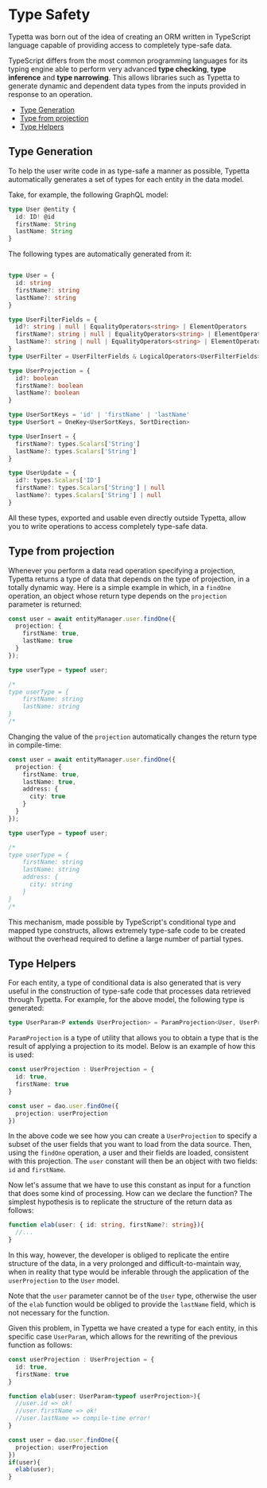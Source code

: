 # Type Safety

Typetta was born out of the idea of creating an ORM written in TypeScript language capable of providing access to completely type-safe data.

TypeScript differs from the most common programming languages for its typing engine able to perform very advanced **type checking**, **type inference** and **type narrowing**. This allows libraries such as Typetta to generate dynamic and dependent data types from the inputs provided in response to an operation.

  - [Type Generation](#type-generation)
  - [Type from projection](#type-from-projection)
  - [Type Helpers](#type-helpers)

## Type Generation

To help the user write code in as type-safe a manner as possible, Typetta automatically generates a set of types for each entity in the data model.

Take, for example, the following GraphQL model:

```typescript
type User @entity {
  id: ID! @id
  firstName: String
  lastName: String
}
```

The following types are automatically generated from it:
```typescript

type User = {
  id: string
  firstName?: string
  lastName?: string
}

type UserFilterFields = {
  id?: string | null | EqualityOperators<string> | ElementOperators
  firstName?: string | null | EqualityOperators<string> | ElementOperators | StringOperators
  lastName?: string | null | EqualityOperators<string> | ElementOperators | StringOperators
}
type UserFilter = UserFilterFields & LogicalOperators<UserFilterFields>

type UserProjection = {
  id?: boolean
  firstName?: boolean
  lastName?: boolean
}

type UserSortKeys = 'id' | 'firstName' | 'lastName'
type UserSort = OneKey<UserSortKeys, SortDirection>

type UserInsert = {
  firstName?: types.Scalars['String']
  lastName?: types.Scalars['String']
}

type UserUpdate = {
  id?: types.Scalars['ID']
  firstName?: types.Scalars['String'] | null
  lastName?: types.Scalars['String'] | null
}

```

All these types, exported and usable even directly outside Typetta, allow you to write operations to access completely type-safe data.

## Type from projection

Whenever you perform a data read operation specifying a projection, Typetta returns a type of data that depends on the type of projection, in a totally dynamic way. Here is a simple example in which, in a ``findOne`` operation, an object whose return type depends on the ``projection`` parameter is returned:

```typescript
const user = await entityManager.user.findOne({
  projection: {
    firstName: true,
    lastName: true
  }
});

type userType = typeof user;

/*
type userType = {
    firstName: string
    lastName: string
}
/*
```

Changing the value of the ``projection`` automatically changes the return type in compile-time:

```typescript
const user = await entityManager.user.findOne({
  projection: {
    firstName: true,
    lastName: true,
    address: {
      city: true
    }
  }
});

type userType = typeof user;

/*
type userType = {
    firstName: string
    lastName: string
    address: {
      city: string
    }
}
/*
```

This mechanism, made possible by TypeScript's conditional type and mapped type constructs, allows extremely type-safe code to be created without the overhead required to define a large number of partial types.
## Type Helpers

For each entity, a type of conditional data is also generated that is very useful in the construction of type-safe code that processes data retrieved through Typetta. For example, for the above model, the following type is generated:

```typescript
type UserParam<P extends UserProjection> = ParamProjection<User, UserProjection, P>
```

`ParamProjection` is a type of utility that allows you to obtain a type that is the result of applying a projection to its model. Below is an example of how this is used:

```typescript
const userProjection : UserProjection = {
  id: true,
  firstName: true
}

const user = dao.user.findOne({
  projection: userProjection
})
```

In the above code we see how you can create a `UserProjection` to specify a subset of the user fields that you want to load from the data source. Then, using the `findOne` operation, a user and their fields are loaded, consistent with this projection. The `user` constant will then be an object with two fields: `id` and `firstName`.

Now let's assume that we have to use this constant as input for a function that does some kind of processing. How can we declare the function? The simplest hypothesis is to replicate the structure of the return data as follows:

```typescript
function elab(user: { id: string, firstName?: string}){
  //...
}
```
In this way, however, the developer is obliged to replicate the entire structure of the data, in a very prolonged and difficult-to-maintain way, when in reality that type would be inferable through the application of the `userProjection` to the `User` model.

Note that the `user` parameter cannot be of the `User` type, otherwise the user of the `elab` function would be obliged to provide the `lastName` field, which is not necessary for the function.

Given this problem, in Typetta we have created a type for each entity, in this specific case `UserParam`, which allows for the rewriting of the previous function as follows:

```typescript
const userProjection : UserProjection = {
  id: true,
  firstName: true
}

function elab(user: UserParam<typeof userProjection>){
  //user.id => ok!
  //user.firstName => ok!
  //user.lastName => compile-time error!
}

const user = dao.user.findOne({
  projection: userProjection
})
if(user){
  elab(user);
}
```
